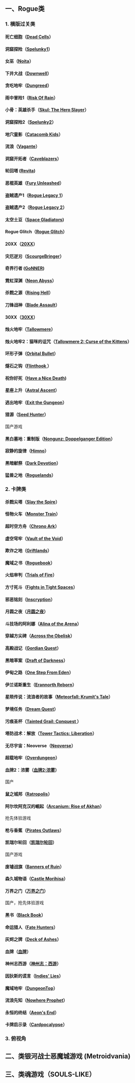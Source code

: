 



## 一、Rogue类



### 1. 横版过关类

#### 死亡细胞（[Dead Cells](https://store.steampowered.com/app/588650/Dead_Cells/)）

#### 洞窟探险（[Spelunky1](https://store.steampowered.com/app/239350/Spelunky/)）

#### 女巫（[Noita](https://store.steampowered.com/app/881100/Noita/)）

#### 下井大战（[Downwell](https://store.steampowered.com/app/360740/Downwell/)）

#### 贪吃地牢（[Dungreed](https://store.steampowered.com/app/753420/Dungreed/)）

#### 雨中冒险1（[Risk Of Rain](https://store.steampowered.com/app/248820/Risk_of_Rain/)）

#### 小骨：英雄杀手（[Skul: The Hero Slayer](https://store.steampowered.com/app/1147560/Skul_The_Hero_Slayer/)）

#### 洞窟探险2（[Spelunky2](https://store.steampowered.com/app/418530/Spelunky_2/)）

#### 地穴童影（[Catacomb Kids](https://store.steampowered.com/app/315840/Catacomb_Kids/)）

#### 流浪（[Vagante](https://store.steampowered.com/app/323220/Vagante/)）

#### 洞窟开拓者（[Caveblazers](https://store.steampowered.com/app/452060/Caveblazers/)）

#### 轮回塔 ([Revita](https://store.steampowered.com/app/1175460/Revita/))

#### 恶棍英雄（[Fury Unleashed](https://store.steampowered.com/app/465200/Fury_Unleashed/?l=tchinese)）

#### 盗贼遗产1（[Rogue Legacy 1](https://store.steampowered.com/app/241600/Rogue_Legacy/?l=schinese)）

#### 盗贼遗产2（[Rogue Legacy 2](https://store.steampowered.com/app/1253920/Rogue_Legacy_2/?l=schinese)）

#### 太空土豆（[Space Gladiators](https://store.steampowered.com/app/1144910/Space_Gladiators/))

#### Rogue Glitch（[Rogue Glitch](https://store.steampowered.com/app/1092630/Rogue_Glitch/)）

#### 20XX（[20XX](https://store.steampowered.com/app/322110/20XX/)）

#### 灾厄逆刃（[ScourgeBringer](https://store.steampowered.com/app/1037020/_/?l=schinese)）

#### 奇界行者 ([GoNNER](https://store.steampowered.com/app/437570/GoNNER/))

#### 霓虹深渊（[Neon Abyss](https://store.steampowered.com/app/788100/_/?l=schinese)）

#### 杀戮之源（[Rising Hell](https://store.steampowered.com/app/657000/__Rising_Hell/)）

#### 刀锋战神（[Blade Assault](https://store.steampowered.com/app/1367300/_/?l=schinese)）

#### 30XX（[30XX](https://store.steampowered.com/app/1029210/30XX/)）

#### 烛火地牢（[Tallowmere](https://store.steampowered.com/app/340520/Tallowmere/)）

#### 烛火地牢2：猫咪的诅咒（[Tallowmere 2: Curse of the Kittens](https://store.steampowered.com/app/655740/2/)）

#### 环形子弹（[Orbital Bullet](https://store.steampowered.com/app/1167680/Orbital_Bullet__The_360_Roguelite/)）

#### 燧石之钩（[Flinthook ](https://store.steampowered.com/app/401710/Flinthook/)）

#### 祝你好死（[Have a Nice Death](https://store.steampowered.com/app/1740720/_/))

#### 星座上升（[Astral Ascent](https://store.steampowered.com/app/1280930/_/?l=schinese)）

#### 逃出地牢（[Exit the Gungeon](https://store.steampowered.com/app/1209490/Exit_the_Gungeon/)）

#### 猎源（[Seed Hunter](https://store.steampowered.com/app/1078490/Seed_Hunter/)）

国产游戏

#### 黑白墓地：重制版（[Nongunz: Doppelganger Edition](https://store.steampowered.com/app/1304780/Nongunz_Doppelganger_Edition/)）

#### 寂静的旋律（[Himno](https://store.steampowered.com/app/931690/Himno/)）

#### 黑暗献祭（[Dark Devotion](https://store.steampowered.com/app/718590/Dark_Devotion/?l=schinese)）

#### 猛兽之地（[Roguelands](https://store.steampowered.com/app/364420/Roguelands/)）



### 2. 卡牌类

#### 杀戮尖塔（[Slay the Spire](https://store.steampowered.com/app/646570/Slay_the_Spire/?l=schinese&curator_clanid=26836284)）

#### 怪物火车（[Monster Train](https://store.steampowered.com/app/1102190/Monster_Train/?l=schinese)）

#### 超时空方舟（[Chrono Ark](https://store.steampowered.com/app/1188930/_/?l=schinese)）

#### 虚空穹牢（[Vault of the Void](https://store.steampowered.com/app/1135810/Vault_of_the_Void/?l=schinese)）

#### 欺诈之地（[Griftlands](https://store.steampowered.com/app/601840/_/?l=schinese)）

#### 魔域之书（[Roguebook](https://store.steampowered.com/app/1076200/_/?l=schinese)）

#### 火焰审判（[Trials of Fire](https://store.steampowered.com/app/1038370/Trials_of_Fire/?l=schinese)）

#### 方寸死斗（[Fights in Tight Spaces](https://store.steampowered.com/app/1265820/Fights_in_Tight_Spaces/)）

#### 邪恶铭刻（[Inscryption](https://store.steampowered.com/app/1092790/Inscryption/?l=schinese)）

#### 月圆之夜（[月圆之夜](https://store.steampowered.com/app/769560/_/?l=tchinese)）

#### 斗技场的阿利娜（[Alina of the Arena](https://store.steampowered.com/app/1668690/Alina_of_the_Arena/?l=schinese)） 

#### 穿越方尖碑（[Across the Obelisk](https://store.steampowered.com/app/1385380/Across_the_Obelisk/?l=schinese)）

#### 高殿战记（[Gordian Quest](https://store.steampowered.com/app/981430/_/?l=schinese)）

#### 黑暗草案（[Draft of Darkness](https://store.steampowered.com/app/1380650/Draft_of_Darkness/)）

#### 伊甸之路（[One Step From Eden](https://store.steampowered.com/app/960690/_/?l=tchinese)）

#### 伊兰诺斯重生（[Erannorth Reborn](https://store.steampowered.com/app/1055990/Erannorth_Reborn/)）

#### 星陨传说：流浪者的故事（[Meteorfall: Krumit's Tale](https://store.steampowered.com/app/1073320/_Meteorfall_Krumits_Tale/?l=schinese)）

#### 梦境任务（[Dream Quest](https://store.steampowered.com/app/557410/Dream_Quest/)）

#### 污痕圣杯（[Tainted Grail: Conquest ](https://store.steampowered.com/app/1199030/Tainted_Grail_Conquest/?l=schinese)）

#### 塔防战术：解放（[Tower Tactics: Liberation](https://store.steampowered.com/app/1709900/Tower_Tactics_Liberation/?l=schinese)）

#### 无尽宇宙：Neoverse（[Neoverse](https://store.steampowered.com/app/994220/Neoverse/?l=schinese)）

#### 超载地牢（[Overdungeon](https://store.steampowered.com/app/919370/_/?l=schinese)）

#### 血牌2：浓雾（[血牌2:浓雾](https://store.steampowered.com/app/968760/2/?l=schinese)）

国产

#### 鼠之城邦（[Ratropolis](https://store.steampowered.com/app/1108370/Ratropolis/?l=schinese)）

#### 阿尔坎阿克汉的崛起（[Arcanium: Rise of Akhan](https://store.steampowered.com/app/1056840/Arcanium_Rise_of_Akhan/)）

抢先体验游戏

#### 枪与香蕉（[Pirates Outlaws](https://store.steampowered.com/app/1046300/__Pirates_Outlaws/?l=schinese)）

#### 凯瑞尔轮回（[凯瑞尔轮回](https://store.steampowered.com/app/1520270/_/?l=schinese)）

国产游戏

#### 废墟战旗（[Banners of Ruin](https://store.steampowered.com/app/1075740/_/?l=schinese)）

#### 森久城物语（[Castle Morihisa](https://store.steampowered.com/app/1608040/_/?l=schinese)）

#### 万界之门（[万界之门](https://store.steampowered.com/app/1787920/_/)）

国产，抢先体验游戏

#### 黑书（[Black Book](https://store.steampowered.com/app/1138660/_/?l=schinese)）

#### 命运猎人（[Fate Hunters](https://store.steampowered.com/app/920680/Fate_Hunters/)）

#### 灰烬之牌（[Deck of Ashes](https://store.steampowered.com/app/1016730/Deck_of_Ashes/?l=schinese)）

#### 血牌（[血牌](https://store.steampowered.com/app/930780/_/?l=schinese)）

#### 神州志西游（[神州志：西游](https://store.steampowered.com/app/1449070/_/?l=schinese)）

#### 因狄斯的谎言（[Indies' Lies](https://store.steampowered.com/app/1638390/_/?l=schinese)）

#### 魔域地牢（[DungeonTop](https://store.steampowered.com/app/1146230/_DungeonTop/?l=schinese)）

#### 流浪先知（[Nowhere Prophet](https://store.steampowered.com/app/681730/Nowhere_Prophet/?l=schinese)）

#### 永恒的终结（[Aeon's End](https://store.steampowered.com/app/1063580/Aeons_End/)）

#### 卡牌启示录（[Cardpocalypse](https://store.steampowered.com/app/904400/Cardpocalypse/)）



### 3. 俯视角





## 

## 二、类银河战士恶魔城游戏 (Metroidvania)



## 三、类魂游戏（SOULS-LIKE）



